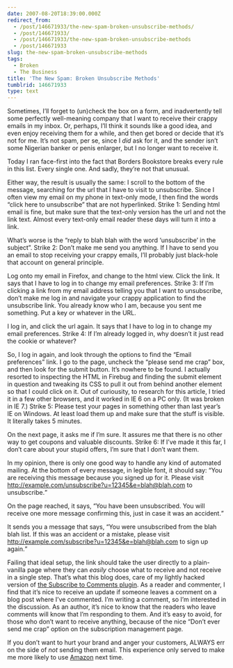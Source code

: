```yaml
---
date: 2007-08-20T18:39:00.000Z
redirect_from:
  - /post/146671933/the-new-spam-broken-unsubscribe-methods/
  - /post/146671933/
  - /post/146671933/the-new-spam-broken-unsubscribe-methods
  - /post/146671933
slug: the-new-spam-broken-unsubscribe-methods
tags:
  - Broken
  - The Business
title: 'The New Spam: Broken Unsubscribe Methods'
tumblrid: 146671933
type: text
---
```

<p>Sometimes, I&rsquo;ll forget to (un)check the box on a form, and inadvertently tell some perfectly well-meaning company that I want to receive their crappy emails in my inbox.  Or, perhaps, I&rsquo;ll think it sounds like a good idea, and even enjoy receiving them for a while, and then get bored or decide that it&rsquo;s not for me.  It&rsquo;s not spam, per se, since I <em>did</em> ask for it, and the sender isn&rsquo;t some Nigerian banker or penis enlarger, but I no longer want to receive it.</p>

<p>Today I ran face-first into the fact that Borders Bookstore breaks every rule in this list.  Every single one.  And sadly, they&rsquo;re not that unusual.</p>

<p>Either way, the result is usually the same: I scroll to the bottom of the message, searching for the url that I have to visit to unsubscribe.  Since I often view my email on my phone in text-only mode, I then find the words &ldquo;click here to unsubscribe&rdquo; that are not hyperlinked.  Strike 1: Sending html email is fine, but make sure that the text-only version has the url and not the link text.  Almost every text-only email reader these days will turn it into a link.</p>

<p>What&rsquo;s worse is the &ldquo;reply to blah blah with the word &lsquo;unsubscribe&rsquo; in the subject&rdquo;.  Strike 2: Don&rsquo;t make me send you anything.  If I have to send you an email to stop receiving your crappy emails, I&rsquo;ll probably just black-hole that account on general principle.</p>

<p>Log onto my email in Firefox, and change to the html view.  Click the link.  It says that I have to log in to change my email preferences.  Strike 3: If I&rsquo;m clicking a link from my email address telling you that I want to unsubscribe, don&rsquo;t make me log in and navigate your crappy application to find the unsubscribe link.  You already know who I am, because you sent me something.  Put a key or whatever in the URL.</p>

<p>I log in, and click the url again.  It says that I have to log in to change my email preferences.  Strike 4: If I&rsquo;m already logged in, why doesn&rsquo;t it just read the cookie or whatever?</p>

<p>So, I log in again, and look through the options to find the &ldquo;Email preferences&rdquo; link.  I go to the page, uncheck the &ldquo;please send me crap&rdquo; box, and then look for the submit button.  It&rsquo;s nowhere to be found.  I actually resorted to inspecting the HTML in Firebug and finding the submit element in question and tweaking its CSS to pull it out from behind another element so that I could click on it.  Out of curiousity, to research for this article, I tried it in a few other browsers, and it worked in IE 6 on a PC only.  (It was broken in IE 7.)  Strike 5: Please test your pages in something other than last year&rsquo;s IE on Windows.  At least load them up and make sure that the stuff is visible.  It literally takes 5 minutes.</p>

<p>On the next page, it asks me if I&rsquo;m sure.  It assures me that there is no other way to get coupons and valuable discounts.  Strike 6: If I&rsquo;ve made it this far, I don&rsquo;t care about your stupid offers, I&rsquo;m sure that I don&rsquo;t want them.</p>

<p>In my opinion, there is only one good way to handle any kind of automated mailing.  At the bottom of every message, in legible font, it should say: <q>You are receiving this message because you signed up for it.  Please visit <a href="http://example.com/unsubscribe?u=12345&amp;e=blah@blah.com">http://example.com/unsubscribe?u=12345&amp;e=blah@blah.com</a> to unsubscribe.</q></p>

<p>On the page reached, it says, <q>You have been unsubscribed.  You will receive one more message confirming this, just in case it was an accident.</q></p>

<p>It sends you a message that says, <q>You were unsubscribed from the blah blah list.  If this was an accident or a mistake, please visit <a href="http://example.com/subscribe?u=12345&amp;e=blah@blah.com">http://example.com/subscribe?u=12345&amp;e=blah@blah.com</a> to sign up again.</q></p>

<p>Failing that ideal setup, the link should take the user directly to a plain-vanilla page where they can <em>easily</em> choose what to receive and not receive in a single step.  That&rsquo;s what this blog does, care of my lightly hacked version of <a href="http://txfx.net/code/wordpress/subscribe-to-comments/">the Subscribe to Comments plugin</a>.  As a reader and commenter, I find that it&rsquo;s nice to receive an update if someone leaves a comment on a blog post where I&rsquo;ve commented.  I&rsquo;m writing a comment, so I&rsquo;m interested in the discussion.  As an author, it&rsquo;s nice to know that the readers who leave comments will know that I&rsquo;m responding to them.  And it&rsquo;s easy to avoid, for those who don&rsquo;t want to receive anything, because of the nice &ldquo;Don&rsquo;t ever send me crap&rdquo; option on the subscription management page.</p>

<p>If you don&rsquo;t want to hurt your brand and anger your customers, ALWAYS err on the side of <em>not</em> sending them email.  This experience only served to make me more likely to use <a href="http://amazon.com?tag=isaacschcom-20">Amazon</a> next time.</p>
